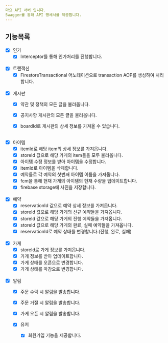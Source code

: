 ```yaml
---
마요 API 서버 입니다.
Swagger를 통해 API 명세서를 제공합니다.
---
```


## 기능목록

- [x] 인가
    - [x] Interceptor를 통해 인가처리를 진행합니다.<br><br>

- [x] 트랜잭션
    - [x] FirestoreTransactional 어노테이션으로 transaction AOP를 생성하여 처리합니다.<br><br>

- [x] 게시판
    - [x] 약관 및 정책의 모든 글을 불러옵니다.
    - [x] 공지사항 게시판의 모든 글을 불러옵니다.
    - [x] boardId로 게시판의 상세 정보를 가져올 수 있습니다.<br><br>


- [x] 아이템
    - [x] itemId로 해당 item의 상세 정보를 가져옵니다.
    - [x] storeId 값으로 해당 가게의 item들을 모두 불러옵니다.
    - [x] 아이템 수정 정보를 받아 아이템을 수정합니다.
    - [x] itemId로 아이템을 삭제합니다.
    - [x] 예약들로 각 예약의 첫번째 아이템 이름을 가져옵니다.
    - [x] fcm을 통해 현재 가게의 아이템의 현재 수량을 업데이트합니다.
    - [x] firebase storage에 사진을 저장합니다.<br><br>

- [x] 예약
    - [x] reservationId 값으로 예약 상세 정보를 가져옵니다.
    - [x] storeId 값으로 해당 가게의 신규 예약들을 가져옵니다.
    - [x] storeId 값으로 해당 가게의 진행 예약들을 가져옵니다.
    - [x] storeId 값으로 해당 가게의 완료, 실패 예약들을 가져옵니다.
    - [x] reservationId로 예약 상태를 변경합니다.(진행, 완료, 실패)<br><br>

- [x] 가게
    - [x] storeId로 가게 정보를 가져옵니다.
    - [x] 가게 정보를 받아 업데이트합니다.
    - [x] 가게 상태를 오픈으로 변경합니다.
    - [x] 가게 상태를 마감으로 변경합니다.<br><br>

- [x] 알림
    - [x] 주문 수락 시 알림을 발송합니다.
    - [x] 주문 거절 시 알림을 발송합니다.
    - [x] 가게 오픈 시 알림을 발송합니다. 

  - [x] 유저
    - [x] 회원가입 기능을 제공합니다.